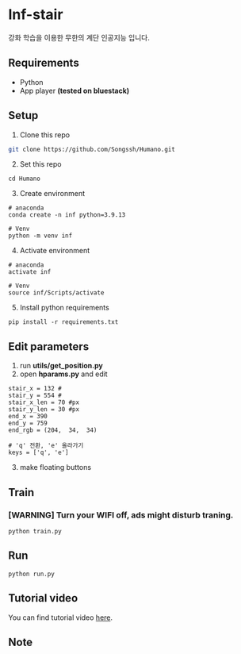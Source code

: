 # Inf-stair
강화 학습을 이용한 무한의 계단 인공지능 입니다. 

## Requirements
- Python
- App player **(tested on bluestack)**

## Setup
1. Clone this repo
```sh
git clone https://github.com/Songssh/Humano.git
```
2. Set this repo
```
cd Humano
```
3. Create environment
```
# anaconda
conda create -n inf python=3.9.13
```
```
# Venv
python -m venv inf
```
4. Activate environment
```
# anaconda
activate inf
```
```
# Venv
source inf/Scripts/activate
```
5. Install python requirements
```
pip install -r requirements.txt
```

## Edit parameters
1. run **utils/get_position.py**
[](./assets/stair.png)
2. open **hparams.py** and edit
```
stair_x = 132 #
stair_y = 554 #
stair_x_len = 70 #px
stair_y_len = 30 #px
end_x = 390
end_y = 759
end_rgb = (204,  34,  34)

# 'q' 전환, 'e' 올라가기
keys = ['q', 'e']
```
3. make floating buttons
[](./assets/key.png)

## Train
### [WARNING] Turn your **WIFI** off, ads might disturb traning.
```
python train.py
```

## Run
```
python run.py
```

## Tutorial video
You can find tutorial video [here](https://).

## Note
